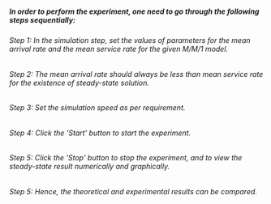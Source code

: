 ##### In order to perform the experiment, one need to go through the following steps sequentially:
###### Step 1:  In the simulation step, set the values of parameters for the mean arrival rate and the mean service rate for the given M/M/1 model.
###### Step 2:  The mean arrival rate should always be less than mean service rate for the existence of steady-state solution.
###### Step 3:  Set the simulation speed as per requirement.
###### Step 4:  Click the 'Start' button to start the experiment.
###### Step 5:  Click the 'Stop' button to stop the experiment, and to view the steady-state result numerically and graphically.
###### Step 5:  Hence, the theoretical and experimental results can be compared. 
